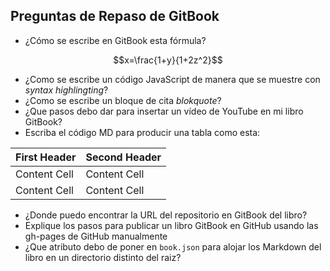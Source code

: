 ## Preguntas de Repaso de GitBook

* ¿Cómo se escribe en GitBook esta fórmula?

$$x=\frac{1+y}{1+2z^2}$$

* ¿Como se escribe un código JavaScript de manera que se muestre con *syntax highlingting*?
* ¿Como se escribe un bloque de cita *blokquote*?
* ¿Que pasos debo dar para insertar un vídeo de YouTube en mi libro GitBook?
* Escriba el código MD para producir una tabla como esta:

| First Header  | Second Header |
| ------------- | ------------- |
| Content Cell  | Content Cell  |
| Content Cell  | Content Cell  |

* ¿Donde puedo encontrar la URL del repositorio en GitBook del libro?
* Explique los pasos para publicar un libro GitBook en GitHub usando las gh-pages de GitHub manualmente
* ¿Que atributo debo de poner en `book.json` para alojar los Markdown del libro en un directorio distinto del raiz?
